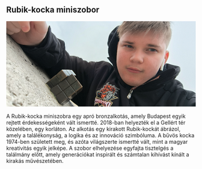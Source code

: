 ## Rubik-kocka miniszobor

![Rubik-kocka miniszobor](kepek/rubikkocka2.jpg)

A Rubik-kocka miniszobra egy apró bronzalkotás, amely Budapest egyik rejtett érdekességeként vált ismertté. 2018-ban helyezték el a Gellért tér közelében, egy korláton. Az alkotás egy kirakott Rubik-kockát ábrázol, amely a találékonyság, a logika és az innováció szimbóluma. A bűvös kocka 1974-ben született meg, és azóta világszerte ismertté vált, mint a magyar kreativitás egyik jelképe. A szobor elhelyezése egyfajta tisztelgés a találmány előtt, amely generációkat inspirált és számtalan kihívást kínált a kirakás művészetében.

